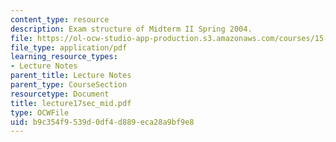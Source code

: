 ```yaml
---
content_type: resource
description: Exam structure of Midterm II Spring 2004.
file: https://ol-ocw-studio-app-production.s3.amazonaws.com/courses/15-501-introduction-to-financial-and-managerial-accounting-spring-2004/b9c354f9539d0df4d889eca28a9bf9e8_lecture17sec_mid.pdf
file_type: application/pdf
learning_resource_types:
- Lecture Notes
parent_title: Lecture Notes
parent_type: CourseSection
resourcetype: Document
title: lecture17sec_mid.pdf
type: OCWFile
uid: b9c354f9-539d-0df4-d889-eca28a9bf9e8
---
```

